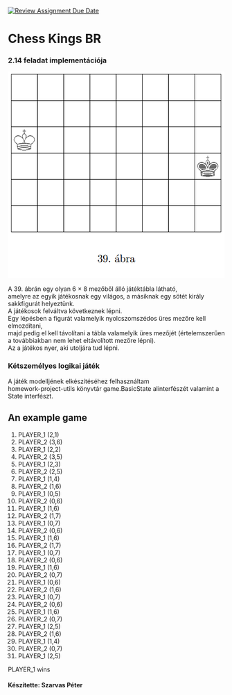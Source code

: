 [![Review Assignment Due Date](https://classroom.github.com/assets/deadline-readme-button-24ddc0f5d75046c5622901739e7c5dd533143b0c8e959d652212380cedb1ea36.svg)](https://classroom.github.com/a/XbZw8B6J)
# Chess Kings BR

### 2.14 feladat implementációja

![Kép a feladatról](src/main/resources/task.png)

A 39. ábrán egy olyan 6 × 8 mezőből álló játéktábla látható,  
amelyre az egyik játékosnak egy világos, a másiknak egy sötét király sakkfigurát helyeztünk.  
A játékosok felváltva következnek lépni.  
Egy lépésben a figurát valamelyik nyolcszomszédos üres mezőre kell elmozdítani,  
majd pedig el kell távolítani a tábla valamelyik üres mezőjét (értelemszerűen a továbbiakban nem lehet eltávolított mezőre lépni).  
Az a játékos nyer, aki utoljára tud lépni.

### Kétszemélyes logikai játék

A játék modelljének elkészítéséhez felhasználtam  
homework-project-utils könyvtár game.BasicState alinterfészét valamint a State interfészt.

## An example game

1. PLAYER_1 (2,1)
1. PLAYER_2 (3,6)
1. PLAYER_1 (2,2)
1. PLAYER_2 (3,5)
1. PLAYER_1 (2,3)
1. PLAYER_2 (2,5)
1. PLAYER_1 (1,4)
1. PLAYER_2 (1,6)
1. PLAYER_1 (0,5)
1. PLAYER_2 (0,6)
1. PLAYER_1 (1,6)
1. PLAYER_2 (1,7)
1. PLAYER_1 (0,7)
1. PLAYER_2 (0,6)
1. PLAYER_1 (1,6)
1. PLAYER_2 (1,7)
1. PLAYER_1 (0,7)
1. PLAYER_2 (0,6)
1. PLAYER_1 (1,6)
1. PLAYER_2 (0,7)
1. PLAYER_1 (0,6)
1. PLAYER_2 (1,6)
1. PLAYER_1 (0,7)
1. PLAYER_2 (0,6)
1. PLAYER_1 (1,6)
1. PLAYER_2 (0,7)
1. PLAYER_1 (2,5)
1. PLAYER_2 (1,6)
1. PLAYER_1 (1,4)
1. PLAYER_2 (0,7)
1. PLAYER_1 (2,5)

PLAYER_1 wins

#### Készítette: Szarvas Péter
